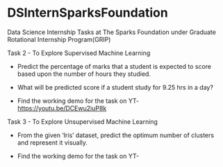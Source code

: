 # DSInternSparksFoundation
Data Science Internship Tasks at The Sparks Foundation under Graduate Rotational Internship Program(GRIP)

Task 2 - To Explore Supervised Machine Learning
 - Predict the percentage of  marks that a student is expected to score based upon the  number of hours they studied.
 - What will be predicted score if a student study for 9.25 hrs in a  day? 
 
 - Find the working demo for the task on YT- https://youtu.be/DCEwu2iuP8k
 
Task 3 - To Explore Unsupervised Machine Learning
 - From the given ‘Iris’ dataset, predict the optimum number of clusters and represent it visually. 
 
 - Find the working demo for the task on YT-

